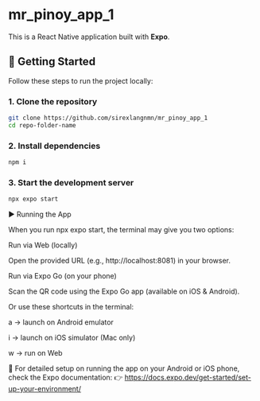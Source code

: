 # mr_pinoy_app_1

This is a React Native application built with **Expo**.  

## 🚀 Getting Started

Follow these steps to run the project locally:

### 1. Clone the repository
```bash
git clone https://github.com/sirexlangnmn/mr_pinoy_app_1
cd repo-folder-name
```


### 2. Install dependencies
```bash
npm i
```

### 3. Start the development server
```bash
npx expo start
```




▶️ Running the App

When you run npx expo start, the terminal may give you two options:

Run via Web (locally)

Open the provided URL (e.g., http://localhost:8081) in your browser.

Run via Expo Go (on your phone)

Scan the QR code using the Expo Go app (available on iOS & Android).

Or use these shortcuts in the terminal:

a → launch on Android emulator

i → launch on iOS simulator (Mac only)

w → run on Web

📖 For detailed setup on running the app on your Android or iOS phone, check the Expo documentation:
👉 https://docs.expo.dev/get-started/set-up-your-environment/